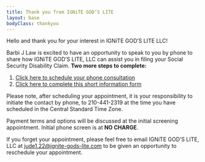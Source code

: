 ```yaml
---
title: Thank you from IGNiTE GOD’S LITE
layout: base
bodyClass: thankyou
---
```


Hello and thank you for your interest in IGNiTE GOD’S LITE LLC!

Barbi J Law is excited to have an opportunity to speak to you by phone to share how IGNiTE GOD’S LITE, LLC can assist you in filing your Social Security Disability Claim. <strong class="bigred">Two more steps to complete:</strong>

1. [Click here to schedule your phone consultation](https://app.acuityscheduling.com/schedule.php?owner=15801170)
2. [Click here to complete this short information form]({{formLink}})

Please note, after scheduling your appointment, it is your responsibility to initiate the contact by phone, to 210-441-2319 at the time you have scheduled in the Central Standard Time Zone.

Payment terms and options will be discussed at the initial screening appointment. Initial phone screen is at **NO CHARGE**.

If you forget your appointment, please feel free to email IGNiTE GOD’S LITE, LLC at <jude1.22@ignite-gods-lite.com> to be given an opportunity to reschedule your appointment.
